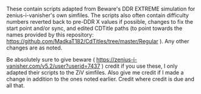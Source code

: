 These contain scripts adapted from Beware's DDR EXTREME simulation for zenius-i-vanisher's own simfiles. The scripts also often contain difficulty numbers reverted back to pre-DDR X values if possible, changes to fix the start point and/or sync, and edited CDTitle paths (to point towards the names provided by this repository: https://github.com/MadkaT182/CdTitles/tree/master/Regular ). Any other changes are as noted.

Be absolutely sure to give beware ( https://zenius-i-vanisher.com/v5.2/user?userid=7437 ) credit if you use these, I only adapted their scripts to the ZiV simfiles. Also give me credit if I made a change in addition to the ones noted earlier. Credit where credit is due and all that. 
